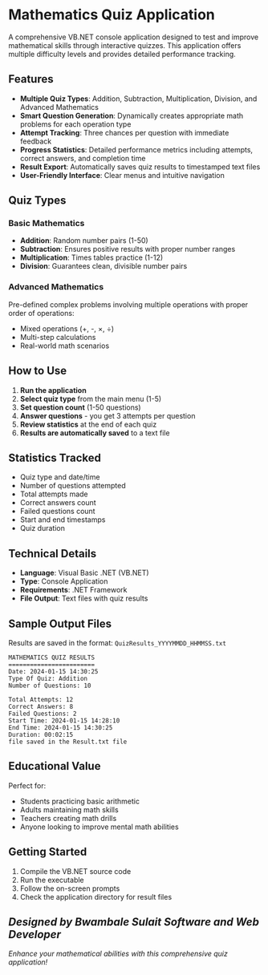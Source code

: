 # Mathematics Quiz Application

A comprehensive VB.NET console application designed to test and improve mathematical skills through interactive quizzes. This application offers multiple difficulty levels and provides detailed performance tracking.

## Features

- **Multiple Quiz Types**: Addition, Subtraction, Multiplication, Division, and Advanced Mathematics
- **Smart Question Generation**: Dynamically creates appropriate math problems for each operation type
- **Attempt Tracking**: Three chances per question with immediate feedback
- **Progress Statistics**: Detailed performance metrics including attempts, correct answers, and completion time
- **Result Export**: Automatically saves quiz results to timestamped text files
- **User-Friendly Interface**: Clear menus and intuitive navigation

## Quiz Types

### Basic Mathematics
- **Addition**: Random number pairs (1-50)
- **Subtraction**: Ensures positive results with proper number ranges
- **Multiplication**: Times tables practice (1-12)
- **Division**: Guarantees clean, divisible number pairs

### Advanced Mathematics
Pre-defined complex problems involving multiple operations with proper order of operations:
- Mixed operations (+, -, ×, ÷)
- Multi-step calculations
- Real-world math scenarios

## How to Use

1. **Run the application**
2. **Select quiz type** from the main menu (1-5)
3. **Set question count** (1-50 questions)
4. **Answer questions** - you get 3 attempts per question
5. **Review statistics** at the end of each quiz
6. **Results are automatically saved** to a text file

## Statistics Tracked

- Quiz type and date/time
- Number of questions attempted
- Total attempts made
- Correct answers count
- Failed questions count
- Start and end timestamps
- Quiz duration

## Technical Details

- **Language**: Visual Basic .NET (VB.NET)
- **Type**: Console Application
- **Requirements**: .NET Framework
- **File Output**: Text files with quiz results

## Sample Output Files

Results are saved in the format: `QuizResults_YYYYMMDD_HHMMSS.txt`
```
MATHEMATICS QUIZ RESULTS
========================
Date: 2024-01-15 14:30:25
Type Of Quiz: Addition
Number of Questions: 10

Total Attempts: 12
Correct Answers: 8
Failed Questions: 2
Start Time: 2024-01-15 14:28:10
End Time: 2024-01-15 14:30:25
Duration: 00:02:15
file saved in the Result.txt file
```

## Educational Value

Perfect for:
- Students practicing basic arithmetic
- Adults maintaining math skills
- Teachers creating math drills
- Anyone looking to improve mental math abilities

## Getting Started

1. Compile the VB.NET source code
2. Run the executable
3. Follow the on-screen prompts
4. Check the application directory for result files

***Designed by Bwambale Sulait***
***Software and Web Developer***
---

*Enhance your mathematical abilities with this comprehensive quiz application!*
